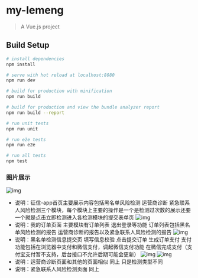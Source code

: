 # my-lemeng

> A Vue.js project

## Build Setup

``` bash
# install dependencies
npm install

# serve with hot reload at localhost:8080
npm run dev

# build for production with minification
npm run build

# build for production and view the bundle analyzer report
npm run build --report

# run unit tests
npm run unit

# run e2e tests
npm run e2e

# run all tests
npm test
```
### 图片展示
 ![img](https://github.com/hanxubin199502/--app/blob/master/src/showsimg/report.png)
 - 说明：征信-app首页主要展示内容包括黑名单风险检测 运营商诊断 紧急联系人风险检测三个模块，每个模块上主要的操作是一个是检测过次数的展示还要一个就是点击立即检测进入各检测模块的提交表单页
 ![img](https://github.com/hanxubin199502/--app/blob/master/src/showsimg/report1.png)
 - 说明：我的订单页面 主要模块有订单列表 退出登录等功能 订单列表包括黑名单风险检测的报告 运营商诊断的报告以及紧急联系人风险检测的报告
 ![img](https://github.com/hanxubin199502/--app/blob/master/src/showsimg/report2.png)
 - 说明：黑名单检测信息提交页 填写信息校验 点击提交订单 生成订单支付 支付功能包括在浏览器中支付和微信支付，调起微信支付功能 在微信完成支付（支付宝支付暂不支持，后台接口不允许后期可能会更新）
 ![img](https://github.com/hanxubin199502/--app/blob/master/src/showsimg/report3.png)
 ![img](https://github.com/hanxubin199502/--app/blob/master/src/showsimg/report4.png)
 - 说明：运营商诊断页面和其他的页面相似 同上 只是检测类型不同
 - 说明：紧急联系人风险检测页面 同上